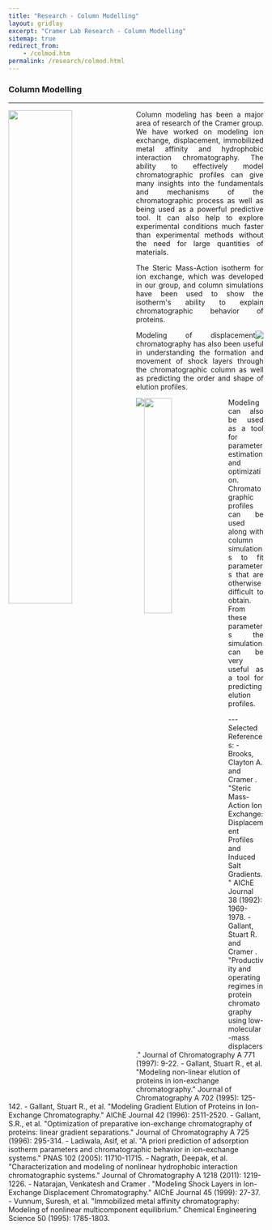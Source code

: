 ```yaml
---
title: "Research - Column Modelling"
layout: gridlay
excerpt: "Cramer Lab Research - Column Modelling"
sitemap: true
redirect_from:
    - /colmod.htm
permalink: /research/colmod.html
---
```

### Column Modelling
---
<div class="row">
<div class="clearfix">
  <img src="{{ site.url }}{{ site.baseurl }}/assets/images/respic/colmod1.jpg" class="img-responsive"  width="50%" style="float: left" />
  <p style="text-align:justify;">Column modeling has been a major area of research of the Cramer group. We have worked on modeling ion exchange, displacement, immobilized metal affinity and hydrophobic interaction chromatography.  The ability to effectively model chromatographic profiles can give many insights into the fundamentals and mechanisms of the chromatographic process as well as being used as a powerful predictive tool. It can also help to explore experimental conditions much faster than experimental methods without the need for large quantities of materials.</p>
  <p style="text-align:justify;">The Steric Mass-Action isotherm for ion exchange, which was developed in our group, and column simulations have been used to show the isotherm's ability to explain chromatographic behavior of proteins.</p>
</div>
</div>

<div class="row">
<div class="clearfix">
  <div class="col-sm-4">
  <img src="{{ site.url }}{{ site.baseurl }}/assets/images/respic/colmod3.jpg" class="img-responsive" style="float: right" />
  </div>  
  <div class="col-sm-8">
  <p style="text-align:justify;">Modeling of displacement chromatography has also been useful in understanding the formation and movement of shock layers through the chromatographic column as well as predicting the order and shape of elution profiles.</p>
  <img src="{{ site.url }}{{ site.baseurl }}/assets/images/respic/colmod2.jpg" class="img-responsive" style="float: left" />
  </div>
</div>
</div>

<div class="row">
<div class="clearfix">
  <img src="{{ site.url }}{{ site.baseurl }}/assets/images/respic/colmod4.jpg" class="img-responsive" width="33%" style="float: left"/>
  <p style="text-align:justify;">Modeling can also be used as a tool for parameter estimation and optimization. Chromatographic profiles can be used along with column simulations to fit parameters that are otherwise difficult to obtain. From these parameters the simulation can be very useful as a tool for predicting elution profiles.</p>
</div>
</div>
---
Selected References:
- Brooks, Clayton A. and Cramer . "Steric Mass-Action Ion Exchange: Displacement Profiles and Induced Salt Gradients." AIChE Journal 38 (1992): 1969-1978.
- Gallant, Stuart R. and Cramer . "Productivity and operating regimes in protein chromatography using low-molecular-mass displacers." Journal of Chromatography A 771 (1997): 9-22.
- Gallant, Stuart R., et al. "Modeling non-linear elution of proteins in ion-exchange chromatography." Journal of Chromatography A 702 (1995): 125-142.
- Gallant, Stuart R., et al. "Modeling Gradient Elution of Proteins in Ion-Exchange Chromatography." AIChE Journal 42 (1996): 2511-2520.
- Gallant, S.R., et al. "Optimization of preparative ion-exchange chromatography of proteins: linear gradient separations." Journal of Chromatography A 725 (1996): 295-314.
- Ladiwala, Asif, et al. "A priori prediction of adsorption isotherm parameters and chromatographic behavior in ion-exchange systems." PNAS 102 (2005): 11710-11715.
- Nagrath, Deepak, et al. "Characterization and modeling of nonlinear hydrophobic interaction chromatographic systems." Journal of Chromatography A 1218 (2011): 1219-1226.
- Natarajan, Venkatesh and Cramer . "Modeling Shock Layers in Ion-Exchange Displacement Chromatography." AIChE Journal 45 (1999): 27-37.
- Vunnum, Suresh, et al. "Immobilized metal affinity chromatography: Modeling of nonlinear multicomponent equilibrium." Chemical Engineering Science 50 (1995): 1785-1803.
